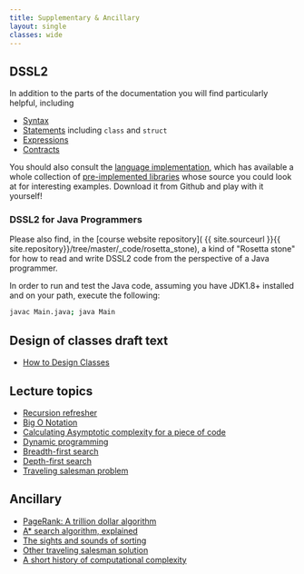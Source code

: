 ```yaml
---
title: Supplementary & Ancillary
layout: single
classes: wide
---
```


## DSSL2

In addition to the parts of the documentation you will find
particularly helpful, including

- [Syntax](https://docs.racket-lang.org/dssl2/Lexical_syntax.html)
- [Statements](https://docs.racket-lang.org/dssl2/stm-forms.html) including `class` and `struct`
- [Expressions](https://docs.racket-lang.org/dssl2/exp-forms.html)
- [Contracts](https://docs.racket-lang.org/dssl2/Contracts.html)

You should also consult the [language
implementation](https://github.com/tov/dssl2/), which has available a
whole collection of [pre-implemented
libraries](https://github.com/tov/dssl2/tree/main/lib) whose source
you could look at for interesting examples. Download it from Github
and play with it yourself!

### DSSL2 for Java Programmers

Please also find, in the [course website repository]( {{
site.sourceurl }}{{ site.repository}}/tree/master/_code/rosetta_stone), a kind
of "Rosetta stone" for how to read and write DSSL2 code from the
perspective of a Java programmer.

In order to run and test the Java code, assuming you have JDK1.8+
installed and on your path, execute the following:

```bash
javac Main.java; java Main
```

## Design of classes draft text

- [How to Design Classes](https://felleisen.org/matthias/HtDC/htdc.pdf)


## Lecture topics

- [Recursion refresher](https://www.youtube.com/watch?v=ngCos392W4w)
- [Big O Notation](https://www.youtube.com/watch?v=Q_1M2JaijjQ)
- [Calculating Asymptotic complexity for a piece of code](https://www.youtube.com/watch?v=AL7yO-I5kFU)
- [Dynamic programming](https://www.youtube.com/watch?v=aPQY__2H3tE)
- [Breadth-first search](https://www.youtube.com/watch?v=xlVX7dXLS64)
- [Depth-first search](https://www.youtube.com/watch?v=PMMc4VsIacU)
- [Traveling salesman problem](https://www.youtube.com/watch?v=GiDsjIBOVoA)

## Ancillary

- [PageRank: A trillion dollar algorithm](https://www.youtube.com/watch?v=JGQe4kiPnrU)
- [A* search algorithm, explained](https://www.youtube.com/watch?v=A60q6dcoCjw)
- [The sights and sounds of sorting](https://www.youtube.com/watch?v=xoR-1KwQh2k)
- [Other traveling salesman solution](https://xkcd.com/399/)
- [A short history of computational complexity](https://web.archive.org/web/20200913201653id_/http://people.cs.uchicago.edu/~fortnow/papers/history.pdf)


